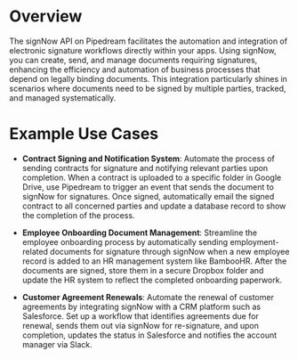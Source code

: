 # Overview

The signNow API on Pipedream facilitates the automation and integration of electronic signature workflows directly within your apps. Using signNow, you can create, send, and manage documents requiring signatures, enhancing the efficiency and automation of business processes that depend on legally binding documents. This integration particularly shines in scenarios where documents need to be signed by multiple parties, tracked, and managed systematically.

# Example Use Cases

- **Contract Signing and Notification System**: Automate the process of sending contracts for signature and notifying relevant parties upon completion. When a contract is uploaded to a specific folder in Google Drive, use Pipedream to trigger an event that sends the document to signNow for signatures. Once signed, automatically email the signed contract to all concerned parties and update a database record to show the completion of the process.

- **Employee Onboarding Document Management**: Streamline the employee onboarding process by automatically sending employment-related documents for signature through signNow when a new employee record is added to an HR management system like BambooHR. After the documents are signed, store them in a secure Dropbox folder and update the HR system to reflect the completed onboarding paperwork.

- **Customer Agreement Renewals**: Automate the renewal of customer agreements by integrating signNow with a CRM platform such as Salesforce. Set up a workflow that identifies agreements due for renewal, sends them out via signNow for re-signature, and upon completion, updates the status in Salesforce and notifies the account manager via Slack.
